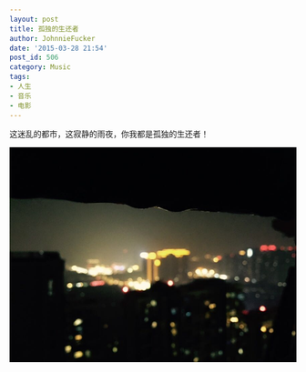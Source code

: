 ```yaml
---
layout: post
title: 孤独的生还者
author: JohnnieFucker
date: '2015-03-28 21:54'
post_id: 506
category: Music
tags:
- 人生
- 音乐
- 电影
---
```


这迷乱的都市，这寂静的雨夜，你我都是孤独的生还者！
<!--break-->
<script type="text/javascript" src="http://www.xiami.com/widget/player-single?uid=0&sid=1772401962&mode=js&auto=1"></script>
<img src="/images/201503282.jpg">
